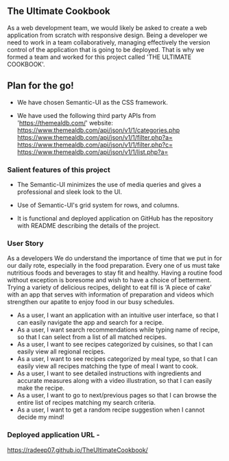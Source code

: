 ## The Ultimate Cookbook

As a web development team, we would likely be asked to create a web application from scratch with responsive design. Being a developer we need to work in a team collaboratively, managing effectively the version control of the application that is going to be deployed. That is why we formed a team and worked for this project called 'THE ULTIMATE COOKBOOK'.


## Plan for the go!

* We have chosen Semantic-UI as the CSS framework.

* We have used the following third party APIs from 'https://themealdb.com/' website:
      https://www.themealdb.com/api/json/v1/1/categories.php
      https://www.themealdb.com/api/json/v1/1/filter.php?a=
      https://www.themealdb.com/api/json/v1/1/filter.php?c=
      https://www.themealdb.com/api/json/v1/1/list.php?a=


### Salient features of this project

* The Semantic-UI minimizes the use of media queries and gives a professional and sleek look to the UI.

* Use of Semantic-UI's grid system for rows, and columns.

* It is functional and deployed application on GitHub has the repository with README describing the details of the project.


### User Story

As a developers We do understand the importance of time that we put in for our daily rote, especially in the food preparation. Every one of us must take nutritious foods and beverages to stay fit and healthy. Having a routine food without exception is boresome and wish to have a choice of betterment. Trying a variety of delicious recipes, delight to eat fill is ‘A piece of cake’ with an app that serves with information of preparation and videos which strengthen our apatite to enjoy food in our busy schedules. 

* As a user, I want an application with an intuitive user interface, so that I can easily navigate the app and search for a recipe.
* As a user, I want search recommendations while typing name of recipe, so that I can select from a list of all matched recipes.
* As a user, I want to see recipes categorized by cuisines, so that I can easily view all regional recipes.
* As a user, I want to see recipes categorized by meal type, so that I can easily view all recipes matching the type of meal I want to cook.
* As a user, I want to see detailed instructions with ingredients and accurate measures along with a video illustration, so that I can easily make the recipe.
* As a user, I want to go to next/previous pages so that I can browse the entire list of recipes matching my search criteria.
* As a user, I want to get a random recipe suggestion when I cannot decide my mind!

### Deployed application URL -
https://radeep07.github.io/TheUltimateCookbook/


